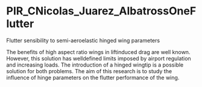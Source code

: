 # PIR_CNicolas_Juarez_AlbatrossOneFlutter

Flutter sensibility to semi-aeroelastic hinged wing parameters


The benefits of high aspect ratio wings in liftinduced drag are well known. However, this solution has welldefined limits imposed by airport regulation and increasing loads. The introduction of a hinged wingtip is a possible solution for both problems. The aim of this research is to study the influence of hinge parameters on the flutter performance of the wing.
